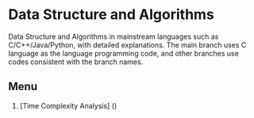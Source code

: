 # Data Structure and Algorithms
Data Structure and Algorithms in mainstream languages such as C/C++/Java/Python, with detailed explanations.
The main branch uses C language as the language programming code, and other branches use codes consistent with the branch names.

## Menu
1. [Time Complexity Analysis] ()
